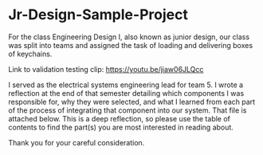 # Jr-Design-Sample-Project

For the class Engineering Design I, also known as junior design, our class was split into teams and
assigned the task of loading and delivering boxes of keychains.

Link to validation testing clip: https://youtu.be/jiaw06JLQcc

I served as the electrical systems engineering lead for team 5. I wrote a reflection at the end of that
semester detailing which components I was responsible for, why they were selected, and what I learned
from each part of the process of integrating that component into our system. That file is attached
below. This is a deep reflection, so please use the table of contents to find the part(s) you are most
interested in reading about.

Thank you for your careful consideration.
